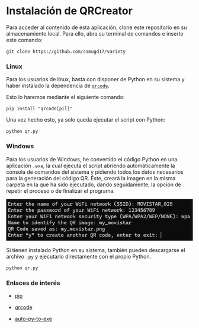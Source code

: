 # Instalación de QRCreator

Para acceder al contenido de esta aplicación, clone este repositorio en su almacenamiento local. Para ello, abra su terminal de comandos e inserte este comando:

```console
git clone https://github.com/samugd17/variety
```

### Linux

Para los usuarios de linux, basta con disponer de Python en su sistema y haber instalado la dependencia de [``qrcode``](https://pypi.org/project/qrcode/).

Esto lo haremos mediante el siguiente comando:

```console
pip install "qrcode[pil]"
```

Una vez hecho esto, ya solo queda ejecutar el script con Python:

```console
python qr.py
```

### Windows

Para los usuarios de Windows, he convertido el código Python en una aplicación `.exe`, la cual ejecuta el script abriendo automáticamente la consola de comandos del sistema y pidiendo todos los datos necesarios para la generación del código QR. Éste, creará la imagen en la misma carpeta en la que ha sido ejecutado, dando seguidamente, la opción de repetir el proceso o de finalizar el programa.

![WinShell](/QRCreator/img/qr_creator_windows.png)

Si tienen instalado Python en su sistema, también pueden descargarse el archivo `.py` y ejecutarlo directamente con el propio Python.

```console
python qr.py
```

### Enlaces de interés

- [pip](https://pip.pypa.io/en/stable/getting-started/)

- [qrcode](https://pypi.org/project/qrcode/)

- [auto-py-to-exe](https://github.com/brentvollebregt/auto-py-to-exe)


